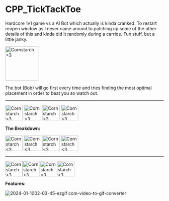 # CPP_TickTackToe

Hardcore 1v1 game vs a AI Bot which actually is kinda cranked. To restart reopen window as I never came around to patching up some of the other details of this and kinda did it randomly during a carride. Fun stuff, but a little janky.

<img src="https://github.com/Kingerthanu/CPP_TickTackToe/assets/76754592/b0558bf9-b9ea-422d-974e-028d4a4bede7" alt="Cornstarch <3" width="105" height="109">

 The bot (Bob) will go first every time and tries finding the most optimal placement in order to beat you so watch out.

 
 ----------------------------------------------

<img src="https://github.com/Kingerthanu/CPP_TickTackToe/assets/76754592/88576b38-f947-4c89-acdf-8f926a6322bb" alt="Cornstarch <3" width="55" height="49"> <img src="https://github.com/Kingerthanu/CPP_TickTackToe/assets/76754592/88576b38-f947-4c89-acdf-8f926a6322bb" alt="Cornstarch <3" width="55" height="49"> <img src="https://github.com/Kingerthanu/CPP_TickTackToe/assets/76754592/88576b38-f947-4c89-acdf-8f926a6322bb" alt="Cornstarch <3" width="55" height="49"> <img src="https://github.com/Kingerthanu/CPP_TickTackToe/assets/76754592/88576b38-f947-4c89-acdf-8f926a6322bb" alt="Cornstarch <3" width="55" height="49">


**The Breakdown:**


<img src="https://github.com/Kingerthanu/CPP_TickTackToe/assets/76754592/93720612-6275-461a-89b7-7f924917cb94" alt="Cornstarch <3" width="55" height="49"> <img src="https://github.com/Kingerthanu/CPP_TickTackToe/assets/76754592/93720612-6275-461a-89b7-7f924917cb94" alt="Cornstarch <3" width="55" height="49"> <img src="https://github.com/Kingerthanu/CPP_TickTackToe/assets/76754592/93720612-6275-461a-89b7-7f924917cb94" alt="Cornstarch <3" width="55" height="49"> <img src="https://github.com/Kingerthanu/CPP_TickTackToe/assets/76754592/93720612-6275-461a-89b7-7f924917cb94" alt="Cornstarch <3" width="55" height="49">



----------------------------------------------

<img src="https://github.com/Kingerthanu/CPP_TickTackToe/assets/76754592/aa929f9d-a376-4615-b22f-892c31d2d4f9" alt="Cornstarch <3" width="55" height="49"><img src="https://github.com/Kingerthanu/CPP_TickTackToe/assets/76754592/aa929f9d-a376-4615-b22f-892c31d2d4f9" alt="Cornstarch <3" width="55" height="49"><img src="https://github.com/Kingerthanu/CPP_TickTackToe/assets/76754592/aa929f9d-a376-4615-b22f-892c31d2d4f9" alt="Cornstarch <3" width="55" height="49"><img src="https://github.com/Kingerthanu/CPP_TickTackToe/assets/76754592/aa929f9d-a376-4615-b22f-892c31d2d4f9" alt="Cornstarch <3" width="55" height="49">


**Features:**

![2024-01-1002-03-45-ezgif com-video-to-gif-converter](https://github.com/Kingerthanu/CPP_TickTackToe/assets/76754592/56038512-5d2c-4439-8aed-18fd1516af54)
